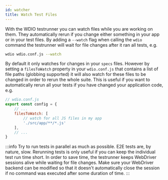 ```yaml
---
id: watcher
title: Watch Test Files
---
```


With the WDIO testrunner you can watch files while you are working on them. They automatically rerun if you change either something in your app or in your test files. By adding a `--watch` flag when calling the `wdio` command the testrunner will wait for file changes after it ran all tests, e.g.

```sh
wdio wdio.conf.js --watch
```

By default it only watches for changes in your `specs` files. However by setting a `filesToWatch` property in your `wdio.conf.js` that contains a list of file paths (globbing supported) it will also watch for these files to be changed in order to rerun the whole suite. This is useful if you want to automatically rerun all your tests if you have changed your application code, e.g.

```js
// wdio.conf.js
export const config = {
    // ...
    filesToWatch: [
        // watch for all JS files in my app
        './src/app/**/*.js'
    ],
    // ...
}
```

:::info
Try to run tests in parallel as much as possible. E2E tests are, by nature, slow. Rerunning tests is only useful if you can keep the individual test run time short. In order to save time, the testrunner keeps WebDriver sessions alive while waiting for file changes. Make sure your WebDriver backend can be modified so that it doesn't automatically close the session if no command was executed after some duration of time.
:::
